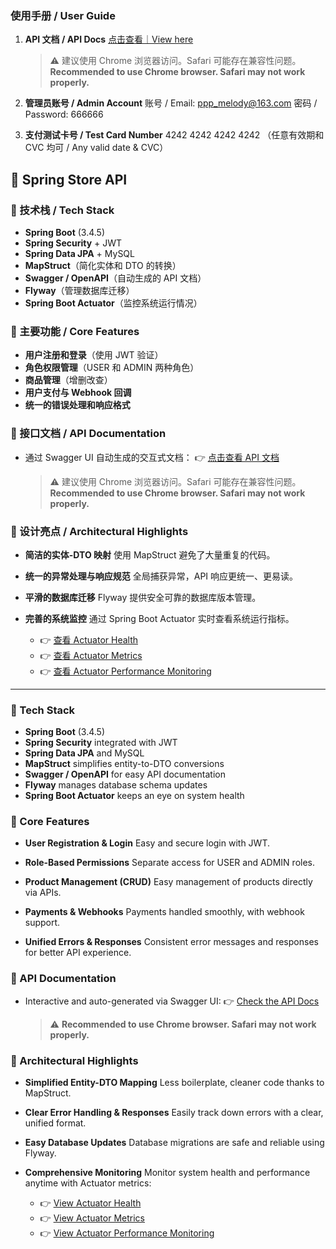 ### 使用手册 / User Guide

1. **API 文档 / API Docs**
   [点击查看｜View here](http://47.111.2.191:8080/swagger-ui/index.html#/)
   > ⚠️ 建议使用 Chrome 浏览器访问。Safari 可能存在兼容性问题。  
   > **Recommended to use Chrome browser. Safari may not work properly.**
2. **管理员账号 / Admin Account**
   账号 / Email: [ppp_melody@163.com](mailto:ppp_melody@163.com)
   密码 / Password: 666666

3. **支付测试卡号 / Test Card Number**
   4242 4242 4242 4242 （任意有效期和 CVC 均可 / Any valid date & CVC）

## 🛒 Spring Store API

### 🚀 技术栈 / Tech Stack

- **Spring Boot** (3.4.5)
- **Spring Security** + JWT
- **Spring Data JPA** + MySQL
- **MapStruct**（简化实体和 DTO 的转换）
- **Swagger / OpenAPI**（自动生成的 API 文档）
- **Flyway**（管理数据库迁移）
- **Spring Boot Actuator**（监控系统运行情况）

### 🎯 主要功能 / Core Features

- **用户注册和登录**（使用 JWT 验证）
- **角色权限管理**（USER 和 ADMIN 两种角色）
- **商品管理**（增删改查）
- **用户支付与 Webhook 回调**
- **统一的错误处理和响应格式**

### 📖 接口文档 / API Documentation

- 通过 Swagger UI 自动生成的交互式文档：
  👉 [点击查看 API 文档](http://47.111.2.191:8080/swagger-ui/index.html#/)
  > ⚠️ 建议使用 Chrome 浏览器访问。Safari 可能存在兼容性问题。  
  > **Recommended to use Chrome browser. Safari may not work properly.**

### 🌟 设计亮点 / Architectural Highlights

- **简洁的实体-DTO 映射**
  使用 MapStruct 避免了大量重复的代码。

- **统一的异常处理与响应规范**
  全局捕获异常，API 响应更统一、更易读。

- **平滑的数据库迁移**
  Flyway 提供安全可靠的数据库版本管理。

- **完善的系统监控**
  通过 Spring Boot Actuator 实时查看系统运行指标。
    - 👉 [查看 Actuator Health](http://47.111.2.191:8080/actuator/health)
    - 👉 [查看 Actuator Metrics](http://47.111.2.191:8080/actuator/metrics)
    - 👉 [查看 Actuator Performance Monitoring](http://47.111.2.191:8080/actuator/metrics/http.server.requests)

---

### 🚀 Tech Stack

- **Spring Boot** (3.4.5)
- **Spring Security** integrated with JWT
- **Spring Data JPA** and MySQL
- **MapStruct** simplifies entity-to-DTO conversions
- **Swagger / OpenAPI** for easy API documentation
- **Flyway** manages database schema updates
- **Spring Boot Actuator** keeps an eye on system health

### 🎯 Core Features

- **User Registration & Login**
  Easy and secure login with JWT.

- **Role-Based Permissions**
  Separate access for USER and ADMIN roles.

- **Product Management (CRUD)**
  Easy management of products directly via APIs.

- **Payments & Webhooks**
  Payments handled smoothly, with webhook support.

- **Unified Errors & Responses**
  Consistent error messages and responses for better API experience.

### 📖 API Documentation

- Interactive and auto-generated via Swagger UI:
  👉 [Check the API Docs](http://47.111.2.191:8080/swagger-ui/index.html#/)
  > ⚠️ **Recommended to use Chrome browser. Safari may not work properly.**

### 🌟 Architectural Highlights

- **Simplified Entity-DTO Mapping**
  Less boilerplate, cleaner code thanks to MapStruct.

- **Clear Error Handling & Responses**
  Easily track down errors with a clear, unified format.

- **Easy Database Updates**
  Database migrations are safe and reliable using Flyway.

- **Comprehensive Monitoring**
  Monitor system health and performance anytime with Actuator metrics:
    - 👉 [View Actuator Health](http://47.111.2.191:8080/actuator/health)
    - 👉 [View Actuator Metrics](http://47.111.2.191:8080/actuator/metrics)
    - 👉 [View Actuator Performance Monitoring](http://47.111.2.191:8080/actuator/metrics/http.server.requests)
